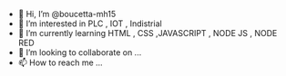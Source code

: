 - 👋 Hi, I’m @boucetta-mh15
- 👀 I’m interested in PLC , IOT , Indistrial 
- 🌱 I’m currently learning HTML , CSS ,JAVASCRIPT , NODE JS , NODE RED 
- 💞️ I’m looking to collaborate on ...
- 📫 How to reach me ...

<!---
boucetta-mh15/boucetta-mh15 is a ✨ special ✨ repository because its `README.md` (this file) appears on your GitHub profile.
You can click the Preview link to take a look at your changes.
--->
